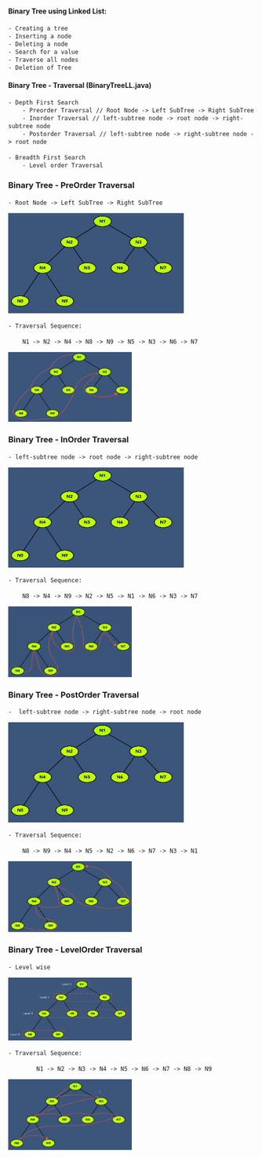 #### Binary Tree using Linked List:
    - Creating a tree
    - Inserting a node
    - Deleting a node
    - Search for a value
    - Traverse all nodes
    - Deletion of Tree

#### Binary Tree - Traversal (BinaryTreeLL.java)
    - Depth First Search
        - Preorder Traversal // Root Node -> Left SubTree -> Right SubTree
        - Inorder Traversal // left-subtree node -> root node -> right-subtree node
        - Postorder Traversal // left-subtree node -> right-subtree node -> root node
    
    - Breadth First Search
        - Level order Traversal

### Binary Tree - PreOrder Traversal

    - Root Node -> Left SubTree -> Right SubTree

![alt text](images/BTLL.png)

    - Traversal Sequence:

        N1 -> N2 -> N4 -> N8 -> N9 -> N5 -> N3 -> N6 -> N7

<img src="images/PreOrderTraversalBTLL-After.png" alt="PreOrderTraversalInBT" style="max-width: 50%; max-height: 500px; height: auto;">

### Binary Tree - InOrder Traversal
    - left-subtree node -> root node -> right-subtree node

![alt text](images/BTLL.png)

    - Traversal Sequence:

        N8 -> N4 -> N9 -> N2 -> N5 -> N1 -> N6 -> N3 -> N7

<img src="images/InOrderTraversalBTLL.png" alt="InOrderTraversalInBT" style="max-width: 50%; max-height: 500px; height: auto;">

### Binary Tree - PostOrder Traversal
    -  left-subtree node -> right-subtree node -> root node

![alt text](images/BTLL.png)

    - Traversal Sequence:

        N8 -> N9 -> N4 -> N5 -> N2 -> N6 -> N7 -> N3 -> N1
    
<img src="images/PostOrderTraversalBTLL.png" alt="PostOrderTraversalInBT" style="max-width: 50%; max-height: 500px; height: auto;">

### Binary Tree - LevelOrder Traversal
    - Level wise

<img src="images/LevelOrderTraversalBTLL.png" alt="LevelOrderTraversalInBT" style="max-width: 50%; max-height: 500px; height: auto;">

    - Traversal Sequence:

            N1 -> N2 -> N3 -> N4 -> N5 -> N6 -> N7 -> N8 -> N9


<img src="images/S_1_LevelOrderTraversalBTLL.png" alt="LevelOrderTraversalInBT" style="max-width: 50%; max-height: 500px; height: auto;">